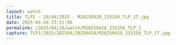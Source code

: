 ```yaml
---
layout: watch
title: TLP1 - 28/04/2025 - M20250428_235156_TLP_1T.jpg
date: 2025-04-28 23:51:56
permalink: /2025/04/28/watch/M20250428_235156_TLP_1
capture: TLP1/2025/202504/20250428/M20250428_235156_TLP_1T.jpg
---
```


